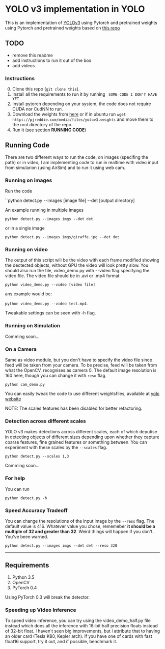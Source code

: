 # YOLO v3 implementation in YOLO

This is an implementation of [YOLOv3](https://pjreddie.com/media/files/papers/YOLOv3.pdf) using Pytorch and pretrained weights using Pytorch and pretrained weights based on [this repo](https://github.com/ayooshkathuria/pytorch-yolo-v3)

## TODO

* remove this readme
* add instructions to run it out of the box
* add videos

### Instructions 

0. Clone this repo (``git clone this``).
1. Install all the requirements to run it by running
`` SOME CODE I DON'T HAVE YET``
2. Install pytorch depending on your system, the code does not require CUDA nor CudNN to run.
3. Download the weights from [here](https://pjreddie.com/media/files/yolov3.weights) or if in ubuntu run
``wget https://pjreddie.com/media/files/yolov3.weights``
and move them to the root directory of the repo.
4. Run it (see section **RUNNING CODE**)

## Running Code

There are two different ways to run the code, on images (specifing the path) or in video, I am implementing code to run in realtime with video input from simularion (using AirSim) and to run it using web cam.

### Running on images

Run the code

``python detect.py --images [image file] --det [output directory]

An example running in multiple images

```
python detect.py --images imgs --det det 
```
or in a single image

```
python detect.py --images imgs/giraffe.jpg --det det
```


### Running on video

The output of this script will be the video with each frame modified showing the dectected objects, without GPU the video will look pretty slow. You should also run the file, video_demo.py with --video flag specifying the video file. The video file should be in .avi or .mp4 format

``python video_demo.py --video [video file]``

ans example would be:

``python video_demo.py --video test.mp4``.

Tweakable settings can be seen with -h flag. 


### Running on Simulation

Comming soon...

### On a Camera
Same as video module, but you don't have to specify the video file since feed will be taken from your camera. To be precise, 
feed will be taken from what the OpenCV, recognises as camera 0. The default image resolution is 160 here, though you can change it with `reso` flag.

```
python cam_demo.py
```
You can easily tweak the code to use different weightsfiles, available at [yolo website](https://pjreddie.com/darknet/yolo/)

NOTE: The scales features has been disabled for better refactoring.

### Detection across different scales
YOLO v3 makes detections across different scales, each of which deputise in detecting objects of different sizes depending upon whether they capture coarse features, fine grained features or something between. You can experiment with these scales by the `--scales` flag. 

```
python detect.py --scales 1,3
```

Comming soon...

### For help 

You can run
```
python detect.py -h
```

### Speed Accuracy Tradeoff
You can change the resolutions of the input image by the `--reso` flag. The default value is 416. Whatever value you chose, rememeber **it should be a multiple of 32 and greater than 32**. Weird things will happen if you don't. You've been warned. 

```
python detect.py --images imgs --det det --reso 320
```

---

## Requirements
1. Python 3.5
2. OpenCV
3. PyTorch 0.4

Using PyTorch 0.3 will break the detector.

### Speeding up Video Inference

To speed video inference, you can try using the video_demo_half.py file instead which does all the inference with 16-bit half 
precision floats instead of 32-bit float. I haven't seen big improvements, but I attribute that to having an older card 
(Tesla K80, Kepler arch). If you have one of cards with fast float16 support, try it out, and if possible, benchmark it. 


